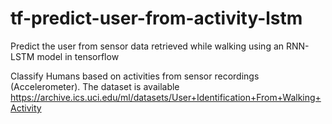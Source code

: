 # tf-predict-user-from-activity-lstm
Predict the user from sensor data retrieved while walking using an RNN-LSTM model in tensorflow

Classify Humans based on activities from sensor recordings (Accelerometer).
The dataset is available https://archive.ics.uci.edu/ml/datasets/User+Identification+From+Walking+Activity
